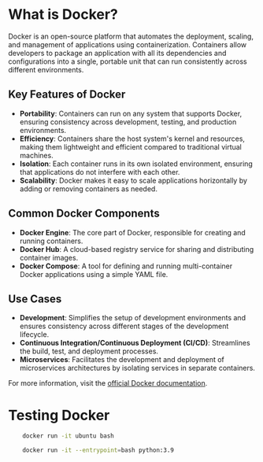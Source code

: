 # What is Docker?

Docker is an open-source platform that automates the deployment, scaling, and management of applications using containerization. Containers allow developers to package an application with all its dependencies and configurations into a single, portable unit that can run consistently across different environments.

## Key Features of Docker
- **Portability**: Containers can run on any system that supports Docker, ensuring consistency across development, testing, and production environments.
- **Efficiency**: Containers share the host system's kernel and resources, making them lightweight and efficient compared to traditional virtual machines.
- **Isolation**: Each container runs in its own isolated environment, ensuring that applications do not interfere with each other.
- **Scalability**: Docker makes it easy to scale applications horizontally by adding or removing containers as needed.

## Common Docker Components
- **Docker Engine**: The core part of Docker, responsible for creating and running containers.
- **Docker Hub**: A cloud-based registry service for sharing and distributing container images.
- **Docker Compose**: A tool for defining and running multi-container Docker applications using a simple YAML file.

## Use Cases
- **Development**: Simplifies the setup of development environments and ensures consistency across different stages of the development lifecycle.
- **Continuous Integration/Continuous Deployment (CI/CD)**: Streamlines the build, test, and deployment processes.
- **Microservices**: Facilitates the development and deployment of microservices architectures by isolating services in separate containers.

For more information, visit the [official Docker documentation](https://docs.docker.com/).


# Testing Docker

```bash
    docker run -it ubuntu bash
``` 

```bash
    docker run -it --entrypoint=bash python:3.9
``` 
